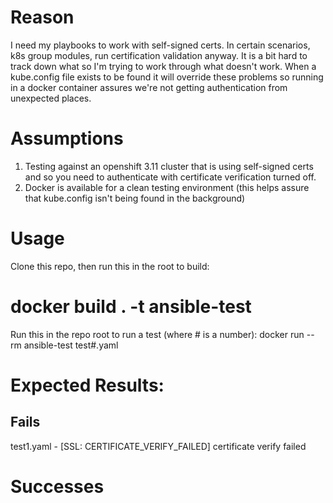 # Reason
I need my playbooks to work with self-signed certs. In certain scenarios, k8s group modules, run certification validation anyway. It is a bit hard to track down what so I'm trying to work through what doesn't work. When a kube.config file exists to be found it will override these problems so running in a docker container assures we're not getting authentication from unexpected places.

# Assumptions
1. Testing against an openshift 3.11 cluster that is using self-signed certs and so you need to authenticate with certificate verification turned off. 
2. Docker is available for a clean testing environment (this helps assure that kube.config isn't being found in the background)

# Usage
Clone this repo, then run this in the root to build:
# docker build . -t ansible-test 

Run this in the repo root to run a test (where # is a number):
docker run --rm ansible-test test#.yaml

# Expected Results:

## Fails
test1.yaml - [SSL: CERTIFICATE_VERIFY_FAILED] certificate verify failed

# Successes

